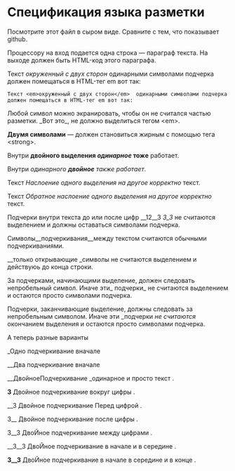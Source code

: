 # Спецификация языка разметки

Посмотрите этот файл в сыром виде. Сравните с тем, что показывает github.

Процессору на вход подается одна строка — параграф текста. 
На выходе должен быть HTML-код этого параграфа.

Текст _окруженный с двух сторон_  одинарными символами подчерка 
должен помещаться в HTML-тег em вот так:

`Текст <em>окруженный с двух сторон</em>  одинарными символами подчерка 
должен помещаться в HTML-тег em вот так:`

Любой символ можно экранировать, чтобы он не считался частью разметки. 
\_Вот это\_, не должно выделиться тегом \<em\>.

__Двумя символами__ — должен становиться жирным с помощью тега \<strong\>.

Внутри __двойного выделения _одинарное_ тоже__ работает.

Внутри _одинарного __двойное__ также работает_.

Текст _Наслоение __одного выделения на другое_ корректно__ текст.

Текст __Обратное наслоение _одного выделения на другое__ корректно_ текст.

Подчерки внутри текста до или после цифр __12__3  _3_3_ не считаются выделением и должны оставаться символами подчерка.

Символы__подчеркивания__между текстом считаются обычными подчеркиваниями.

__только открывающие _символы не считаются выделением и действуюь до конца строки.

За подчерками, начинающими выделение, должен следовать непробельный символ. Иначе эти_ подчерки_ не считаются выделением 
и остаются просто символами подчерка.

Подчерки, заканчивающие выделение, должны следовать за непробельным символом. Иначе эти _подчерки _не считаются_ окончанием выделения 
и остаются просто символами подчерка.

А теперь разные варианты

_Одно подчеркивание вначале

__Два подчеркивание вначале

__ДвойноеПодчеркивание _одинарное и просто текст .

__3__ Двойное подчеркивание вокруг цифры .

__3 Двойное подчеркивание Перед цифрой .

3__ Двойное подчеркивание после цифры .

3__3 ДвоЙное подчеркивание между цифрами .

__3__3 ДвоЙное подчеркивание  в начале и в середине  .

__3__3__ ДвоЙное подчеркивание  в начале в середине и в конце  .
